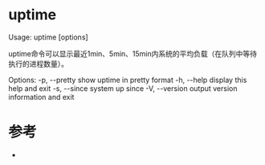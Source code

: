 uptime
======
Usage:
 uptime [options]

uptime命令可以显示最近1min、5min、15min内系统的平均负载（在队列中等待执行的进程数量）。

Options:
 -p, --pretty   show uptime in pretty format
 -h, --help     display this help and exit
 -s, --since    system up since
 -V, --version  output version information and exit


# 参考
 * []()
